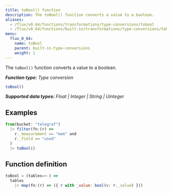 ```yaml
---
title: toBool() function
description: The toBool() function converts a value to a boolean.
aliases:
  - /flux/v0.64/functions/transformations/type-conversions/tobool
  - /flux/v0.64/functions/built-in/transformations/type-conversions/tobool/
menu:
  flux_0_64:
    name: toBool
    parent: built-in-type-conversions
    weight: 1
---
```


The `toBool()` function converts a value to a boolean.

_**Function type:** Type conversion_  

```js
toBool()
```

_**Supported data types:** Float | Integer | String | Uinteger_

## Examples
```js
from(bucket: "telegraf")
  |> filter(fn:(r) =>
    r._measurement == "mem" and
    r._field == "used"
  )
  |> toBool()
```

## Function definition
```js
toBool = (tables=<-) =>
  tables
    |> map(fn:(r) => ({ r with _value: bool(v: r._value) }))
```
